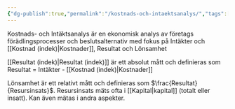 ```yaml
---
{"dg-publish":true,"permalink":"/kostnads-och-intaektsanalys/","tags":["industriellekonomi"]}
---
```


Kostnads- och Intäktsanalys är en ekonomisk analys av företags förädlingsprocesser och beslutsalternativ med fokus på Intäkter och [[Kostnad (indek)\|Kostnader]], Resultat och Lönsamhet

[[Resultat (indek)\|Resultat (indek)]] är ett absolut mått och definieras som Resultat = Intäkter - [[Kostnad (indek)\|Kostnader]]

Lönsamhet är ett relativt mått och definieras som $\frac{Resultat}{Resursinsats}$. Resursinsats mäts ofta i [[Kapital\|kapital]] (totalt eller insatt). Kan även mätas i andra aspekter.
